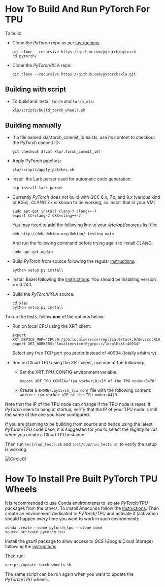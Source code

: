 # How To Build And Run PyTorch For TPU

To build:

* Clone the _PyTorch_ repo as per [instructions](https://github.com/pytorch/pytorch#from-source).

  ```Shell
  git clone --recursive https://github.com/pytorch/pytorch
  cd pytorch/
  ```

* Clone the _PyTorch/XLA_ repo:

  ```Shell
  git clone --recursive https://github.com/pytorch/xla.git
  ```

## Building with script

* To build and install `torch` and `torch_xla`:

  ```Shell
  xla/scripts/build_torch_wheels.sh
  ```

## Building manually

* If a file named xla/.torch_commit_id exists, use its content to checkout the PyTorch commit ID:

  ```Shell
  git checkout $(cat xla/.torch_commit_id)
  ```

* Apply PyTorch patches:

  ```Shell
  xla/scripts/apply_patches.sh
  ```

* Install the Lark parser used for automatic code generation:

  ```Shell
  pip install lark-parser
  ```

* Currently _PyTorch_ does not build with _GCC_ 6.x, 7.x, and 8.x (various kind of ICEs). _CLANG_ 7.x is known to be working, so install that in your VM:

  ```Shell
  sudo apt-get install clang-7 clang++-7
  export CC=clang-7 CXX=clang++-7
  ```

  You may need to add the following line to your _/etc/apt/sources.list_ file:

  ```Shell
  deb http://deb.debian.org/debian/ testing main
  ```

  And run the following command before trying again to install _CLANG_:

  ```Shell
  sudo apt-get update
  ```

* Build _PyTorch_ from source following the regular [instructions](https://github.com/pytorch/pytorch#from-source).

  ```Shell
  python setup.py install
  ```

* Install Bazel following the [instructions](https://docs.bazel.build/versions/master/install.html). You should be installing version >= 0.24.1.

* Build the _PyTorch/XLA_ source:

  ```Shell
  cd xla/
  python setup.py install
  ```

To run the tests, follow __one__ of the options below:

* Run on local CPU using the XRT client:

  ```Shell
  export XRT_DEVICE_MAP="CPU:0;/job:localservice/replica:0/task:0/device:XLA_CPU:0"
  export XRT_WORKERS="localservice:0;grpc://localhost:40934"
  ```

  Select any free TCP port you prefer instead of 40934 (totally arbitrary).

* Run on Cloud TPU using the XRT client, use one of the following:

  - Set the XRT_TPU_CONFIG environment variable:

    ```Shell
    export XRT_TPU_CONFIG="tpu_worker;0;<IP of the TPU node>:8470"
    ```

  - Create a `$HOME/.pytorch_tpu.conf` file with the following content: `worker: tpu_worker <IP of the TPU node>:8470`


Note that the IP of the TPU node can change if the TPU node is reset. If _PyTorch_
seem to hang at startup, verify that the IP of your TPU node is still the same of
the one you have configured.

If you are planning to be building from source and hence using the latest _PyTorch/TPU_ code base,
it is suggested for you to select the _Nightly_ builds when you create a Cloud TPU instance.

Then run `test/run_tests.sh` and `test/cpp/run_tests.sh` to verify the setup is working.


[![CircleCI](https://circleci.com/gh/pytorch/xla.svg?style=svg)](https://circleci.com/gh/pytorch/xla)



# How To Install Pre Built PyTorch TPU Wheels

It is recommended to use Conda environments to isolate _PyTorch/TPU_ packages from the others.
To install Anaconda follow the [instructions](https://docs.anaconda.com/anaconda/install/).
Then create an environment dedicated to _PyTorch/TPU_ and activate it (activation should happen every time you want to work in such environment):

```Shell
conda create --name pytorch_tpu --clone base
source activate pytorch_tpu
```

Install the _gsutil_ package to allow access to _GCS_ (Google Cloud Storage) following the [instructions](https://cloud.google.com/storage/docs/gsutil_install).

Then run:

```Shell
scripts/update_torch_wheels.sh
```

The same script can be run again when you want to update the _PyTorch/TPU_ wheels.

